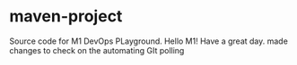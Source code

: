 # maven-project
Source code for M1 DevOps PLayground.
Hello M1! Have a great day.
made changes to check on the automating GIt polling
